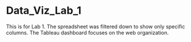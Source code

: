# Data_Viz_Lab_1
This is for Lab 1. 
The spreadsheet was filtered down to show only specific columns.
The Tableau dashboard focuses on the web organization.

